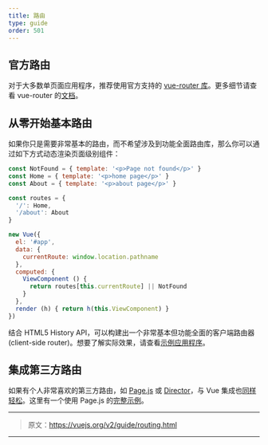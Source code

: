 ```yaml
---
title: 路由
type: guide
order: 501
---
```


## 官方路由

对于大多数单页面应用程序，推荐使用官方支持的 [vue-router 库](https://github.com/vuejs/vue-router)。更多细节请查看 vue-router 的[文档](https://router.vuejs.org/)。

## 从零开始基本路由

如果你只是需要非常基本的路由，而不希望涉及到功能全面路由库，那么你可以通过如下方式动态渲染页面级别组件：

``` js
const NotFound = { template: '<p>Page not found</p>' }
const Home = { template: '<p>home page</p>' }
const About = { template: '<p>about page</p>' }

const routes = {
  '/': Home,
  '/about': About
}

new Vue({
  el: '#app',
  data: {
    currentRoute: window.location.pathname
  },
  computed: {
    ViewComponent () {
      return routes[this.currentRoute] || NotFound
    }
  },
  render (h) { return h(this.ViewComponent) }
})
```

结合 HTML5 History API，可以构建出一个非常基本但功能全面的客户端路由器(client-side router)。想要了解实际效果，请查看[示例应用程序](https://github.com/chrisvfritz/vue-2.0-simple-routing-example)。

## 集成第三方路由

如果有个人非常喜欢的第三方路由，如 [Page.js](https://github.com/visionmedia/page.js) 或 [Director](https://github.com/flatiron/director)，与 Vue 集成也[同样轻松](https://github.com/chrisvfritz/vue-2.0-simple-routing-example/compare/master...pagejs)。这里有一个使用 Page.js 的[完整示例](https://github.com/chrisvfritz/vue-2.0-simple-routing-example/tree/pagejs)。

***

> 原文：https://vuejs.org/v2/guide/routing.html

***
